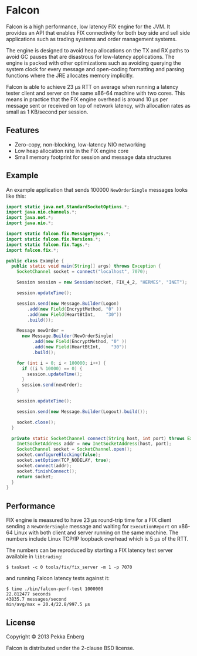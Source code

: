 # Falcon

Falcon is a high performance, low latency FIX engine for the JVM. It provides
an API that enables FIX connectivity for both buy side and sell side
applications such as trading systems and order management systems.

The engine is designed to avoid heap allocations on the TX and RX paths to
avoid GC pauses that are disastrous for low-latency applications. The engine
is packed with other optimizations such as avoiding querying the system clock
for every message and open-coding formatting and parsing functions where the
JRE allocates memory implicitly.

Falcon is able to achieve 23 µs RTT on average when running a latency tester
client and server on the same x86-64 machine with two cores. This means in
practice that the FIX engine overhead is around 10 µs per message sent or
received on top of network latency, with allocation rates as small as 1
KB/second per session.

## Features

* Zero-copy, non-blocking, low-latency NIO networking
* Low heap allocation rate in the FIX engine core
* Small memory footprint for session and message data structures

## Example

An example application that sends 100000 ``NewOrderSingle`` messages looks like
this:

```java
import static java.net.StandardSocketOptions.*;
import java.nio.channels.*;
import java.net.*;
import java.nio.*;

import static falcon.fix.MessageTypes.*;
import static falcon.fix.Versions.*;
import static falcon.fix.Tags.*;
import falcon.fix.*;

public class Example {
  public static void main(String[] args) throws Exception {
    SocketChannel socket = connect("localhost", 7070);

    Session session = new Session(socket, FIX_4_2, "HERMES", "INET");

    session.updateTime();

    session.send(new Message.Builder(Logon)
        .add(new Field(EncryptMethod, "0" ))
        .add(new Field(HeartBtInt,    "30"))
        .build());

    Message newOrder =
      new Message.Builder(NewOrderSingle)
          .add(new Field(EncryptMethod, "0" ))
          .add(new Field(HeartBtInt,    "30"))
          .build();

    for (int i = 0; i < 100000; i++) {
      if ((i % 10000) == 0) {
        session.updateTime();
      }
      session.send(newOrder);
    }

    session.updateTime();

    session.send(new Message.Builder(Logout).build());

    socket.close();
  }

  private static SocketChannel connect(String host, int port) throws Exception {
    InetSocketAddress addr = new InetSocketAddress(host, port);
    SocketChannel socket = SocketChannel.open();
    socket.configureBlocking(false);
    socket.setOption(TCP_NODELAY, true);
    socket.connect(addr);
    socket.finishConnect();
    return socket;
  }
}
```

## Performance

FIX engine is measured to have 23 µs round-trip time for a FIX client sending a
``NewOrderSingle`` message and waiting for ``ExecutionReport`` on x86-64 Linux
with both client and server running on the same machine.  The numbers include
Linux TCP/IP loopback overhead which is 5 µs of the RTT.

The numbers can be reproduced by starting a FIX latency test server available
in ``libtrading``:

```
$ taskset -c 0 tools/fix/fix_server -m 1 -p 7070
```

and running Falcon latency tests against it:

```
$ time ./bin/falcon-perf-test 1000000
22.812477 seconds
43835.7 messages/second
ḿin/avg/max = 20.4/22.8/997.5 µs
```

## License

Copyright © 2013 Pekka Enberg

Falcon is distributed under the 2-clause BSD license.
